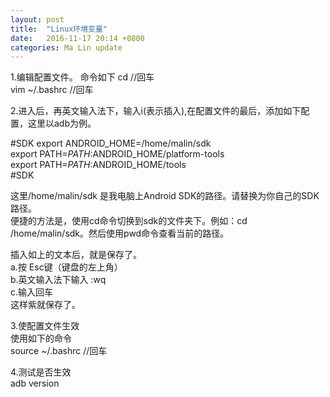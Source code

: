 ```yaml
---
layout: post
title:  "Linux环境变量"
date:   2016-11-17 20:14 +0800
categories: Ma Lin update
---
```


1.编辑配置文件。
命令如下
cd   //回车 <br/>
vim ~/.bashrc //回车 <br/>

2.进入后，再英文输入法下，输入i(表示插入),在配置文件的最后，添加如下配置，这里以adb为例。 <br/>

#SDK
export ANDROID_HOME=/home/malin/sdk <br/>
export PATH=$PATH:$ANDROID_HOME/platform-tools <br/>
export PATH=$PATH:$ANDROID_HOME/tools <br/>
#SDK

这里/home/malin/sdk 是我电脑上Android SDK的路径。请替换为你自己的SDK路径。 <br/>
便捷的方法是，使用cd命令切换到sdk的文件夹下。例如：cd /home/malin/sdk。然后使用pwd命令查看当前的路径。 <br/>


插入如上的文本后，就是保存了。 <br/>
a.按 Esc键（键盘的左上角） <br/>
b.英文输入法下输入 :wq <br/>
c.输入回车 <br/>
这样紫就保存了。 <br/>



3.使配置文件生效 <br/>
使用如下的命令 <br/>
source ~/.bashrc //回车 <br/>

4.测试是否生效 <br/>
adb version <br/>